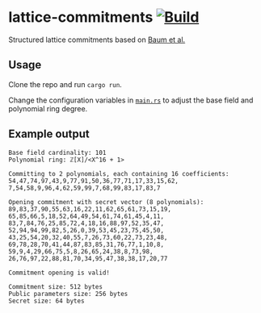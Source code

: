 # lattice-commitments [![Build](https://img.shields.io/circleci/build/github/chancehudson/lattice-commitments/main)](https://dl.circleci.com/status-badge/redirect/gh/chancehudson/lattice-commitments/tree/main)

Structured lattice commitments based on [Baum et al.](https://eprint.iacr.org/2016/997.pdf)

## Usage

Clone the repo and run `cargo run`.

Change the configuration variables in [`main.rs`](./src/main.rs#L19) to adjust the base field and polynomial ring degree.

## Example output

```
Base field cardinality: 101
Polynomial ring: ℤ[X]/<X^16 + 1>

Committing to 2 polynomials, each containing 16 coefficients:
54,47,74,97,43,9,77,91,50,36,77,71,17,33,15,62,
7,54,58,9,96,4,62,59,99,7,68,99,83,17,83,7

Opening commitment with secret vector (8 polynomials):
89,83,37,90,55,63,16,22,11,62,65,61,73,15,19,
65,85,66,5,18,52,64,49,54,61,74,61,45,4,11,
83,7,84,76,25,85,72,4,18,16,88,97,52,35,47,
52,94,94,99,82,5,26,0,39,53,45,23,75,45,50,
43,25,54,20,32,40,55,7,26,73,60,22,73,23,48,
69,78,28,70,41,44,87,83,85,31,76,77,1,10,8,
59,9,4,29,66,75,5,8,26,65,24,38,8,73,98,
26,76,97,22,88,81,70,34,95,47,38,38,17,20,77

Commitment opening is valid!

Commitment size: 512 bytes
Public parameters size: 256 bytes
Secret size: 64 bytes
```
